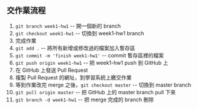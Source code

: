 ## 交作業流程

1. `git branch week1-hw1` -- 開一個新的 branch
2. `git checkout week1-hw1` -- 切換到 week1-hw1 branch
3. 完成作業
4. `git add .` -- 將所有新增或修改過的檔案加入暫存區
5. `git commit -m 'finish week1-hw1'` -- commit 暫存區裡的檔案
6. `git push origin week1-hw1` -- 把 week1-hw1 push 到 GitHub 上
7. 在 GitHub 上發送 Pull Request
8. 複製 Pull Request 的網址，到學習系統上繳交作業
9. 等到作業改完 merge 之後，`git checkout master` -- 切換到 master branch
10. `git pull origin master` -- 把 GitHub 上的 master branch pull 下來
11. `git branch -d week1-hw1` -- 把 merge 完成的 branch 刪除
